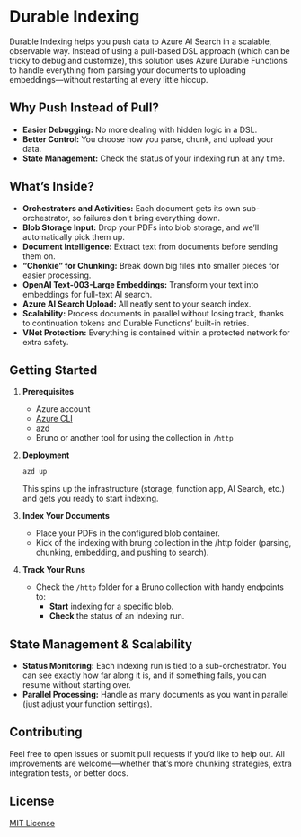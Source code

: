 # Durable Indexing

Durable Indexing helps you push data to Azure AI Search in a scalable, observable way. Instead of using a pull-based DSL approach (which can be tricky to debug and customize), this solution uses Azure Durable Functions to handle everything from parsing your documents to uploading embeddings—without restarting at every little hiccup.

## Why Push Instead of Pull?
- **Easier Debugging:** No more dealing with hidden logic in a DSL.  
- **Better Control:** You choose how you parse, chunk, and upload your data.  
- **State Management:** Check the status of your indexing run at any time.  

## What’s Inside?
- **Orchestrators and Activities:** Each document gets its own sub-orchestrator, so failures don't bring everything down.  
- **Blob Storage Input:** Drop your PDFs into blob storage, and we’ll automatically pick them up.  
- **Document Intelligence:** Extract text from documents before sending them on.  
- **“Chonkie” for Chunking:** Break down big files into smaller pieces for easier processing.  
- **OpenAI Text-003-Large Embeddings:** Transform your text into embeddings for full-text AI search.  
- **Azure AI Search Upload:** All neatly sent to your search index.  
- **Scalability:** Process documents in parallel without losing track, thanks to continuation tokens and Durable Functions’ built-in retries.  
- **VNet Protection:** Everything is contained within a protected network for extra safety.  

## Getting Started

1. **Prerequisites**  
   - Azure account  
   - [Azure CLI](https://learn.microsoft.com/cli/azure/install-azure-cli)  
   - [azd](https://github.com/azure/azure-dev)  
   - Bruno or another tool for using the collection in `/http`  

2. **Deployment**  
   ```bash
   azd up
   ```
   This spins up the infrastructure (storage, function app, AI Search, etc.) and gets you ready to start indexing.

3. **Index Your Documents**  
   - Place your PDFs in the configured blob container.  
   - Kick of the indexing with brung collection in the /http folder (parsing, chunking, embedding, and pushing to search).  

4. **Track Your Runs**  
   - Check the `/http` folder for a Bruno collection with handy endpoints to:
     - **Start** indexing for a specific blob.  
     - **Check** the status of an indexing run.  

## State Management & Scalability
- **Status Monitoring:** Each indexing run is tied to a sub-orchestrator. You can see exactly how far along it is, and if something fails, you can resume without starting over.  
- **Parallel Processing:** Handle as many documents as you want in parallel (just adjust your function settings).  

## Contributing
Feel free to open issues or submit pull requests if you’d like to help out. All improvements are welcome—whether that’s more chunking strategies, extra integration tests, or better docs.

## License
[MIT License](LICENSE)
